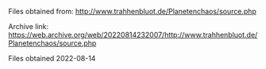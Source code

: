 Files obtained from: http://www.trahhenbluot.de/Planetenchaos/source.php

Archive link: https://web.archive.org/web/20220814232007/http://www.trahhenbluot.de/Planetenchaos/source.php

Files obtained 2022-08-14
